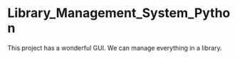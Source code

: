 # Library_Management_System_Python
This project has a wonderful GUI. We can manage everything in a library.

